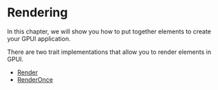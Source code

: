 # Rendering

In this chapter, we will show you how to put together elements to create your GPUI application.

There are two trait implementations that allow you to render elements in GPUI.

- [Render](render.md)
- [RenderOnce](render-once.md)
